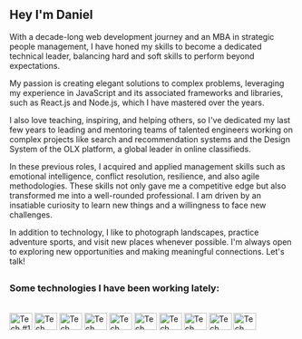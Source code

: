 ## Hey I'm Daniel

With a decade-long web development journey and an MBA in strategic people management, I have honed my skills to become a dedicated technical leader, balancing hard and soft skills to perform beyond expectations.

My passion is creating elegant solutions to complex problems, leveraging my experience in JavaScript and its associated frameworks and libraries, such as React.js and Node.js, which I have mastered over the years.

I also love teaching, inspiring, and helping others, so I've dedicated my last few years to leading and mentoring teams of talented engineers working on complex projects like search and recommendation systems and the Design System of the OLX platform, a global leader in online classifieds.

In these previous roles, I acquired and applied management skills such as emotional intelligence, conflict resolution, resilience, and also agile methodologies. These skills not only gave me a competitive edge but also transformed me into a well-rounded professional. I am driven by an insatiable curiosity to learn new things and a willingness to face new challenges.

In addition to technology, I like to photograph landscapes, practice adventure sports, and visit new places whenever possible. I'm always open to exploring new opportunities and making meaningful connections. Let's talk!

##

### Some technologies I have been working lately:

<div style="display: inline_block"><br>
  <img alt="Tech #1 - JS" width="40" height="30" src="https://cdn.jsdelivr.net/gh/devicons/devicon@latest/icons/javascript/javascript-original.svg" />
  <img alt="Tech #2 - TS" width="40" height="30" src="https://cdn.jsdelivr.net/gh/devicons/devicon@latest/icons/typescript/typescript-original.svg" />
  <img alt="Tech #3 - React" width="40" height="30" src="https://cdn.jsdelivr.net/gh/devicons/devicon@latest/icons/react/react-original.svg" />
  <img alt="Tech #4 - Next" width="40" height="30" src="https://cdn.jsdelivr.net/gh/devicons/devicon@latest/icons/nextjs/nextjs-original.svg" />
  <img alt="Tech #5 - HTML" width="40" height="30" src="https://cdn.jsdelivr.net/gh/devicons/devicon@latest/icons/html5/html5-original.svg" />
  <img alt="Tech #6 - CSS" width="40" height="30" src="https://cdn.jsdelivr.net/gh/devicons/devicon@latest/icons/css3/css3-original.svg" />
  <img alt="Tech #7 - Tailwind" width="40" height="30" src="https://cdn.jsdelivr.net/gh/devicons/devicon@latest/icons/tailwindcss/tailwindcss-original.svg" />
  <img alt="Tech #8 - Jest" width="40" height="30" src="https://cdn.jsdelivr.net/gh/devicons/devicon@latest/icons/jest/jest-plain.svg" />
  <img alt="Tech #9 - GitHub Actionsq" width="40" height="30" src="https://cdn.jsdelivr.net/gh/devicons/devicon@latest/icons/githubactions/githubactions-original.svg" />
  <img alt="Tech #10 - Node" width="40" height="30" src="https://cdn.jsdelivr.net/gh/devicons/devicon@latest/icons/nodejs/nodejs-original.svg" />
</div>
